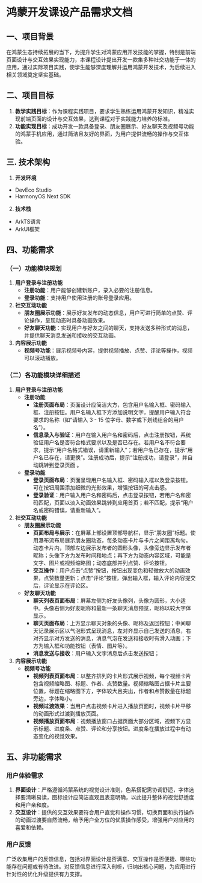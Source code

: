 # 鸿蒙开发课设产品需求文档

## 一、项目背景
在鸿蒙生态持续拓展的当下，为提升学生对鸿蒙应用开发技能的掌握，特别是前端页面设计与交互效果实现能力，本课程设计提出开发一款集多种社交功能于一体的应用，通过实际项目实践，使学生能够深度理解并运用鸿蒙开发技术，为后续进入相关领域奠定坚实基础。

## 二、项目目标
1. **教学实践目标**：作为课程实践项目，要求学生熟练运用鸿蒙开发知识，精准实现前端页面的设计与交互效果，达到课程对于实践能力培养的标准。
2. **功能实现目标**：成功开发一款具备登录、朋友圈展示、好友聊天及视频号功能的鸿蒙手机应用，通过简洁且友好的界面，为用户提供流畅的操作与交互体验。
## 三. 技术架构

1. **开发环境**
- DevEco Studio
- HarmonyOS Next SDK

2. **技术栈**
- ArkTS语言
- ArkUI框架

## 四、功能需求
### （一）功能模块规划
1. **用户登录与注册功能**
    - **注册功能**：用户能够创建新账户，录入必要的注册信息。
    - **登录功能**：支持用户使用注册的账号登录应用。
2. **社交互动功能**
    - **朋友圈展示功能**：展示好友发布的动态信息，用户可进行简单的点赞、评论操作，呈现动态时具备动画效果。
    - **好友聊天功能**：实现用户与好友之间的聊天，支持发送多种形式的消息，并提供聊天消息发送和接收的交互动画。
3. **内容展示功能**
    - **视频号功能**：展示视频号内容，提供视频播放、点赞、评论等操作，视频可以滚动播放。

### （二）各功能模块详细描述
1. **用户登录与注册功能**
    - **注册功能**
        - **注册页面布局**：页面设计应简洁大方，包含用户名输入框、密码输入框、注册按钮。用户名输入框下方添加说明文字，提醒用户输入符合要求的名称（如“请输入 3 - 15 位字母、数字或下划线组合的用户名”）。  
        - **信息录入与验证**：用户在输入用户名和密码后，点击注册按钮，系统验证用户名是否符合格式要求以及是否已存在。若用户名不符合要求，提示“用户名格式错误，请重新输入”；若用户名已存在，提示“用户名已存在，请更换”。注册成功后，提示“注册成功，请登录”，并自动跳转到登录页面 。  
    - **登录功能**
        - **登录页面布局**：页面呈现用户名输入框、密码输入框以及登录按钮。可在按钮周围添加细微的光影效果，增强按钮的可点击感。  
        - **登录验证**：用户输入用户名和密码后，点击登录按钮，若用户名和密码匹配，页面以淡入动画效果跳转到应用首页；若不匹配，提示“用户名或密码错误，请重新输入”。
2. **社交互动功能**
    - **朋友圈展示功能**
        - **页面布局与展示**：在屏幕上部设置顶部导航栏，显示“朋友圈”标题。使用瀑布流布局展示朋友圈动态，每条动态卡片与卡片之间距离均匀。动态卡片内，顶部左边展示发布者的圆形头像，头像旁边显示发布者昵称；头像下方为发布时间和地点；再下方为动态内容区域，可能是文字、图片或视频缩略图；动态底部并列点赞、评论按钮。  
        - **交互操作**：用户点击“点赞”按钮，按钮出现变色和轻微放大的动画效果，点赞数量更新；点击“评论”按钮，弹出输入框，输入评论内容提交后，评论显示在评论区。  
    - **好友聊天功能**
        - **聊天列表页面布局**：屏幕左侧为好友头像列，头像为圆形，大小适中。头像右侧为好友昵称和最新一条聊天消息预览，昵称以较大字体显示。
        - **聊天页面布局**：上方显示聊天对象的头像、昵称及返回按钮；中间聊天记录展示区以气泡形式呈现消息，左对齐显示自己发送的消息，右对齐显示对方发送的消息，消息气泡在发送和接收时有滑入动画；下方为输入框和功能按钮（表情、图片等）。  
        - **消息发送与接收**：用户输入文字消息后点击发送按钮；
3. **内容展示功能**
    - **视频号功能**
        - **视频列表页面布局**：以整齐排列的卡片形式展示视频，每个视频卡片包含视频缩略图、标题、作者、点赞数量。视频缩略图占据卡片主要位置，标题在缩略图下方，字体较大且突出，作者和点赞数量在标题旁边，字体略小。  
        - **视频过渡效果**：当用户点击视频卡片进入播放页面时，视频卡片平移的动画形式过渡到播放页面。  
        - **视频播放页面布局**：视频播放窗口占据页面大部分区域，视频下方显示标题、进度条、点赞、评论和分享按钮。进度条在播放过程中有动态变化的视觉效果。  
## 五、非功能需求
### 用户体验需求
1. **界面设计**：严格遵循鸿蒙系统的视觉设计准则，色系搭配需协调舒适，字体选择要清晰易读，图标设计应简洁直观且表意明确，以此提升整体的视觉舒适度和用户亲和度。  
2. **交互设计**：提供的交互效果要符合用户直觉和操作习惯，切换页面和执行操作的动画过渡要自然流畅，给予用户全方位的优质操作感受，增强用户对应用的喜爱和依赖。

### 用户反馈
广泛收集用户的反馈信息，包括对界面设计是否满意、交互操作是否便捷、哪些功能存在问题或有待改进。对反馈信息进行深入剖析，归纳出核心问题，为应用进行针对性的优化升级提供有力支撑。  